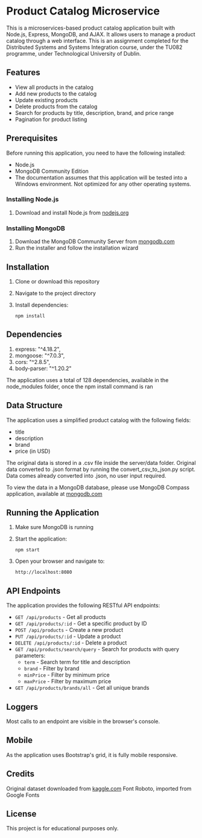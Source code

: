 # Product Catalog Microservice

This is a microservices-based product catalog application built with Node.js, Express, MongoDB, and AJAX. It allows users to manage a product catalog through a web interface. This is an assignment completed for the Distributed Systems
and Systems Integration course, under the TU082 programme, under Technological University of Dublin.

## Features

- View all products in the catalog
- Add new products to the catalog
- Update existing products
- Delete products from the catalog
- Search for products by title, description, brand, and price range
- Pagination for product listing

## Prerequisites

Before running this application, you need to have the following installed:

- Node.js
- MongoDB Community Edition
- The documentation assumes that this application will be tested into a Windows environment. Not optimized for any other operating systems.

### Installing Node.js

1. Download and install Node.js from [nodejs.org](https://nodejs.org/)

### Installing MongoDB

1. Download the MongoDB Community Server from [mongodb.com](https://www.mongodb.com/try/download/community)
2. Run the installer and follow the installation wizard

## Installation

1. Clone or download this repository
2. Navigate to the project directory
3. Install dependencies:

   ```node
   npm install
   ```

## Dependencies

1. express: "^4.18.2",
2. mongoose: "^7.0.3",
3. cors: "^2.8.5",
4. body-parser: "^1.20.2"

The application uses a total of 128 dependencies, available in the node_modules folder,
once the npm install command is ran

## Data Structure

The application uses a simplified product catalog with the following fields:

- title
- description
- brand
- price (in USD)

The original data is stored in a .csv file inside the server/data folder.
Original data converted to .json format by running the convert_csv_to_json.py script.
Data comes already converted into .json, no user input required.

To view the data in a MongoDB database, please use MongoDB Compass application, available at [mongodb.com](https://www.mongodb.com/try/download/compass)

## Running the Application

1. Make sure MongoDB is running
2. Start the application:

   ```node
   npm start
   ```

3. Open your browser and navigate to:

   ```node
   http://localhost:8080
   ```

## API Endpoints

The application provides the following RESTful API endpoints:

- `GET /api/products` - Get all products
- `GET /api/products/:id` - Get a specific product by ID
- `POST /api/products` - Create a new product
- `PUT /api/products/:id` - Update a product
- `DELETE /api/products/:id` - Delete a product
- `GET /api/products/search/query` - Search for products with query parameters:
  - `term` - Search term for title and description
  - `brand` - Filter by brand
  - `minPrice` - Filter by minimum price
  - `maxPrice` - Filter by maximum price
- `GET /api/products/brands/all` - Get all unique brands

## Loggers

Most calls to an endpoint are visible in the browser's console.

## Mobile

As the application uses Bootstrap's grid, it is fully mobile responsive.

## Credits

Original dataset downloaded from [kaggle.com](https://www.kaggle.com/datasets/thedevastator/the-home-depot-products-dataset)
Font Roboto, imported from Google Fonts

## License

This project is for educational purposes only.
